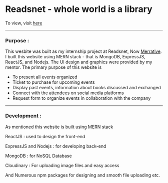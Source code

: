 # Readsnet - whole world is a library
To view, visit [here](https://readsnetapp.herokuapp.com/)
______________________________________________________
### Purpose : 
This wesbite was built as my internship project at Readsnet, Now [Merrative](https://merrative.com/).
I built this website using MERN stack - that is MongoDB, ExpressJS, ReactJS,  and Nodejs.
The UI design and graphics were provided by my mentor.
The primary purpose of this website is 
* To present all events organized 
* Ticket to purchase for upcoming events
* Display past events, information about books discussed and exchanged
* Connect with the attendees on social media platforms
* Request form to organize events in collaboration with the company

_______________________________________________________________________________
### Development :
As mentioned this website is built using MERN stack

ReactJS : used to design the front-end

ExpressJS and Nodejs : for developing back-end 

MongoDB : for NoSQL Database

Cloudinary : For uploading image files and easy access 

And Numerous npm packages for designing and smooth file uploading etc.
